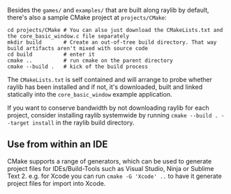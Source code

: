 Besides the `games/` and `examples/` that are built along raylib by default, there's also a sample CMake project at `projects/CMake`:

```
cd projects/CMake # You can also just download the CMakeLists.txt and the core_basic_window.c file separately
mkdir build       # Create an out-of-tree build directory. That way build artifacts aren't mixed with source code
cd build          # enter it
cmake ..          # run cmake on the parent directory
cmake --build .   # kick of the build process
```

The `CMakeLists.txt` is self contained and will arrange to probe whether raylib has been installed and if not, it's downloaded, built and linked statically into the `core_basic_window` example application.

If you want to conserve bandwidth by not downloading raylib for each project, consider installing raylib systemwide by running `cmake --build . --target install` in the raylib build directory.

## Use from within an IDE

CMake supports a range of generators, which can be used to generate project files for IDEs/Build-Tools such as Visual Studio, Ninja or Sublime Text 2. e.g. for Xcode you can run `cmake -G 'Xcode' ..` to have it generate project files for import into Xcode.